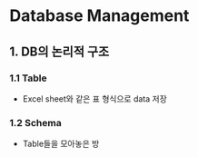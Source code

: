 # Database Management

## 1. DB의 논리적 구조

### 1.1 Table

- Excel sheet와 같은 표 형식으로 data 저장

### 1.2 Schema

- Table들을 모아놓은 방
